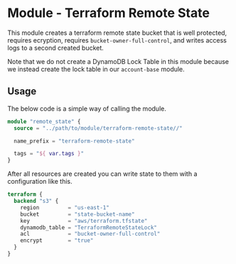 # Module - Terraform Remote State

This module creates a terraform remote state bucket that is well protected,
requires ecryption, requires `bucket-owner-full-control`, and writes access
logs to a second created bucket.

Note that we do not create a DynamoDB Lock Table in this module because we
instead create the lock table in our `account-base` module.

## Usage

The below code is a simple way of calling the module.

```terraform
module "remote_state" {
  source = "../path/to/module/terraform-remote-state//"

  name_prefix = "terraform-remote-state"

  tags = "${ var.tags }"
}
```

After all resources are created you can write state to them with a configuration
like this.

```terraform
terraform {
  backend "s3" {
    region         = "us-east-1"
    bucket         = "state-bucket-name"
    key            = "aws/terraform.tfstate"
    dynamodb_table = "TerraformRemoteStateLock"
    acl            = "bucket-owner-full-control"
    encrypt        = "true"
  }
}
```
